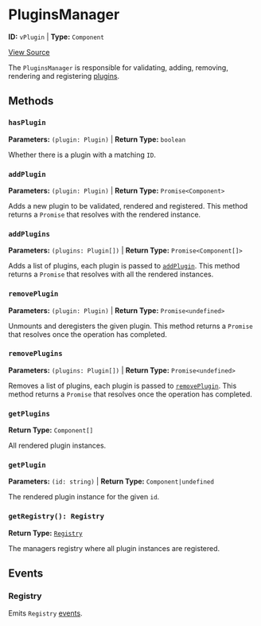 # PluginsManager

**ID:** `vPlugin` | **Type:** `Component`

[View Source](../../../vime-complete/src/core/PluginsManager.svelte)

The `PluginsManager` is responsible for validating, adding, removing, rendering and registering 
[plugins](./plugin.md).

## Methods

### `hasPlugin`

**Parameters:** `(plugin: Plugin)` | **Return Type:** `boolean`

Whether there is a plugin with a matching `ID`.

### `addPlugin`

**Parameters:** `(plugin: Plugin)` | **Return Type:** `Promise<Component>`

Adds a new plugin to be validated, rendered and registered. This method returns a `Promise` that 
resolves with the rendered instance.

### `addPlugins`

**Parameters:** `(plugins: Plugin[])` | **Return Type:** `Promise<Component[]>`

Adds a list of plugins, each plugin is passed to [`addPlugin`](#addplugin). This method returns a `Promise` that
resolves with all the rendered instances.

### `removePlugin`

**Parameters:** `(plugin: Plugin)` | **Return Type:** `Promise<undefined>`

Unmounts and deregisters the given plugin. This method returns a `Promise` that resolves once the operation
has completed.

### `removePlugins`

**Parameters:** `(plugins: Plugin[])` | **Return Type:** `Promise<undefined>`

Removes a list of plugins, each plugin is passed to [`removePlugin`](#removeplugin). This method returns a `Promise` 
that resolves once the operation has completed.

### `getPlugins`

**Return Type:** `Component[]`

All rendered plugin instances.

### `getPlugin`

**Parameters:** `(id: string)` | **Return Type:** `Component|undefined`

The rendered plugin instance for the given `id`.

### `getRegistry(): Registry`

**Return Type:** [`Registry`](./registry.md)

The managers registry where all plugin instances are registered.

## Events

### Registry

Emits `Registry` [events](./registry.md#events).
